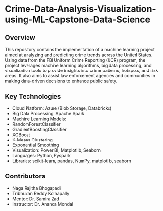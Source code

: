 # Crime-Data-Analysis-Visualization-using-ML-Capstone-Data-Science
## Overview
This repository contains the implementation of a machine learning project aimed at analyzing and predicting crime trends across the United States. Using data from the FBI Uniform Crime Reporting (UCR) program, the project leverages machine learning algorithms, big data processing, and visualization tools to provide insights into crime patterns, hotspots, and risk areas. It also aims to assist law enforcement agencies and communities in making data-driven decisions to enhance public safety.

## Key Technologies
- Cloud Platform: Azure (Blob Storage, Databricks)
- Big Data Processing: Apache Spark
- Machine Learning Models:
- RandomForestClassifier
- GradientBoostingClassifier
- XGBoost
- K-Means Clustering
- Exponential Smoothing
- Visualization: Power BI, Matplotlib, Seaborn
- Languages: Python, Pyspark
- Libraries: scikit-learn, pandas, NumPy, matplotlib, seaborn

## Contributors
- Naga Rajitha Bhogapadi
- Tribhuvan Reddy Kothapally
- Mentor: Dr. Samira Zad
- Instructor: Dr. Ananda Mondal

